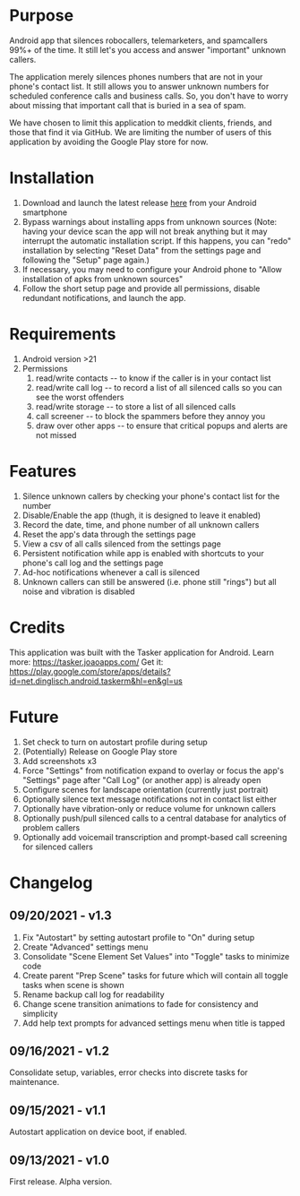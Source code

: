 # Purpose
Android app that silences robocallers, telemarketers, and spamcallers 99%+ of the time. It still let's you access and answer "important" unknown callers.

The application merely silences phones numbers that are not in your phone's contact list. It still allows you to answer unknown numbers for scheduled conference calls and business calls. So, you don't have to worry about missing that important call that is buried in a sea of spam.

We have chosen to limit this application to meddkit clients, friends, and those that find it via GitHub. We are limiting the number of users of this application by avoiding the Google Play store for now.
# Installation
1. Download and launch the latest release [here](https://github.com/jmtornetta/quietUnknownCallers/releases/latest) from your Android smartphone
2. Bypass warnings about installing apps from unknown sources (Note: having your device scan the app will not break anything but it may interrupt the automatic installation script. If this happens, you can "redo" installation by selecting "Reset Data" from the settings page and following the "Setup" page again.)
4. If necessary, you may need to configure your Android phone to "Allow installation of apks from unknown sources"
3. Follow the short setup page and provide all permissions, disable redundant notifications, and launch the app.
# Requirements
1. Android version >21
2. Permissions
    1. read/write contacts -- to know if the caller is in your contact list
    2. read/write call log -- to record a list of all silenced calls so you can see the worst offenders
    3. read/write storage -- to store a list of all silenced calls
    4. call screener -- to block the spammers before they annoy you
    5. draw over other apps -- to ensure that critical popups and alerts are not missed
# Features
1. Silence unknown callers by checking your phone's contact list for the number
2. Disable/Enable the app (thugh, it is designed to leave it enabled)
3. Record the date, time, and phone number of all unknown callers
4. Reset the app's data through the settings page
5. View a csv of all calls silenced from the settings page
6. Persistent notification while app is enabled with shortcuts to your phone's call log and the settings page
7. Ad-hoc notifications whenever a call is silenced
8. Unknown callers can still be answered (i.e. phone still "rings") but all noise and vibration is disabled
# Credits
This application was built with the Tasker application for Android.
Learn more: https://tasker.joaoapps.com/
Get it: https://play.google.com/store/apps/details?id=net.dinglisch.android.taskerm&hl=en&gl=us
# Future
1. Set check to turn on autostart profile during setup 
1. (Potentially) Release on Google Play store 
2. Add screenshots x3
3. Force "Settings" from notification expand to overlay or focus the app's "Settings" page after "Call Log" (or another app) is already open
4. Configure scenes for landscape orientation (currently just portrait)
5. Optionally silence text message notifications not in contact list either
6. Optionally have vibration-only or reduce volume for unknown callers 
7. Optionally push/pull silenced calls to a central database for analytics of problem callers
8. Optionally add voicemail transcription and prompt-based call screening for silenced callers
# Changelog
## 09/20/2021 - v1.3
1. Fix "Autostart" by setting autostart profile to "On" during setup  
2. Create "Advanced" settings menu  
3. Consolidate "Scene Element Set Values" into "Toggle" tasks to minimize code  
4. Create parent "Prep Scene" tasks for future which will contain all toggle tasks when scene is shown  
5. Rename backup call log for readability  
6. Change scene transition animations to fade for consistency and simplicity  
7. Add help text prompts for advanced settings menu when title is tapped  
## 09/16/2021 - v1.2
Consolidate setup, variables, error checks into discrete tasks for maintenance.  
## 09/15/2021 - v1.1
Autostart application on device boot, if enabled.  
## 09/13/2021 - v1.0
First release. Alpha version.
